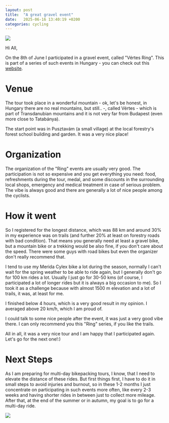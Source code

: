 ```yaml
---
layout: post
title:  "A great gravel event"
date:   2025-06-16 13:40:19 +0200
categories: cycling
---
```


![](/assets/vertes_ring_01.png)

Hi All,

On the 8th of June I participated in a gravel event, called "Vértes Ring". This is part of a series of such events in Hungary - you can check out this [website](https://ringsorozat.hu/).

# Venue
The tour took place in a wonderful mountain - ok, let's be honest, in Hungary there are no real mountains, but still.. -, called Vértes - which is part of Transdanubian mountains and it is not very far from Budapest (even more close to Tatabánya).

The start point was in Pusztavám (a small village) at the local forestry's forest school building and garden. It was a very nice place!

# Organization
The organization of the "Ring" events are usually very good. The participation is not so expensive and you get everything you need: food, refreshments during the tour, medal, and some discounts in the surrounding local shops, emergency and  medical treatment in case of serious problem.
The vibe is always good and there are generally a lot of nice people among the cyclists.

# How it went
So I registered for the longest distance, which was 88 km and around 30% in my experience was on trails (and further 20% at least on forestry roads with bad condition). That means you generally need at least a gravel bike, but a mountain bike or a trekking would be also fine, if you don't care about the speed. There were some guys with road bikes but even the organizer don't really recommend that.

I tend to use my Merida Cylex bike a lot during the season, normally I can't wait for the spring weather to be able to ride again, but I generally don't go for 100 km rides a lot. Usually I just go for 30-50 kms (of course, I participated a lot of longer rides but it is always a big occasion to me).
So I took it as a challenge because with almost 1500 m elevation and a lot of trails, it was, at least for me.

I finished below 4 hours, which is a very good result in my opinion. I averaged above 20 km/h, which I am proud of.

I could talk to some nice people after the event, it was just a very good vibe there. I can only recommend you this "Ring" series, if you like the trails.

All in all, it was a very nice tour and I am happy that I participated again. Let's go for the next one!:)

# Next Steps
As I am preparing for multi-day bikepacking tours, I know, that I need to elevate the distance of these rides. But first things first, I have to do it in small steps to avoid injuries and burnout, so in these 1-2 months I just concentrate on participating in such events more often, like every 2-3 weeks and having shorter rides in between just to collect more mileage.
After that, at the end of the summer or in autumn, my goal is to go for a multi-day ride.

![](/assets/vertes_ring_01.png)
